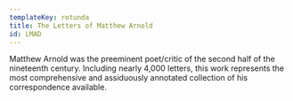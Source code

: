 ```yaml
---
templateKey: rotunda
title: The Letters of Matthew Arnold
id: LMAD
---
```

Matthew Arnold was the preeminent poet/critic of the second half of the nineteenth century. Including nearly 4,000 letters, this work represents the most comprehensive and assiduously annotated collection of his correspondence available.